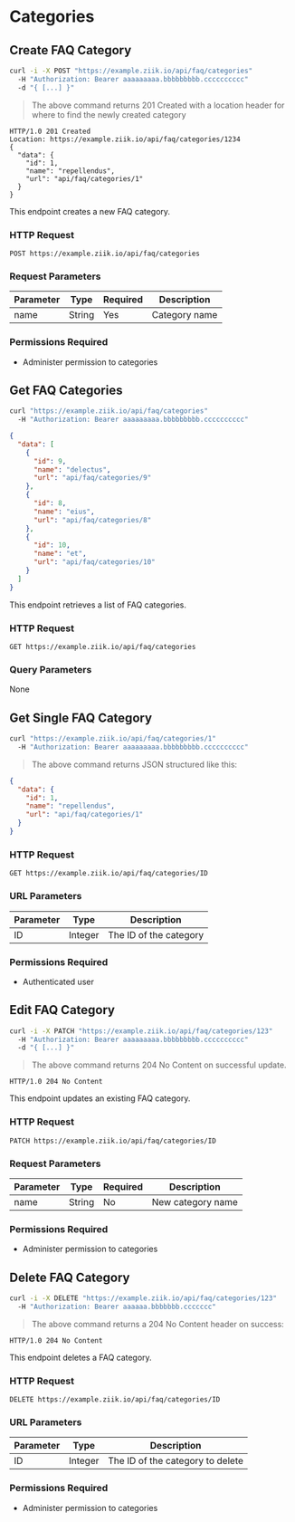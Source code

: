 # Categories

## Create FAQ Category

```bash
curl -i -X POST "https://example.ziik.io/api/faq/categories"
  -H "Authorization: Bearer aaaaaaaaa.bbbbbbbbb.cccccccccc"
  -d "{ [...] }"
```

> The above command returns 201 Created with a location header for where to find the newly created category

```http
HTTP/1.0 201 Created
Location: https://example.ziik.io/api/faq/categories/1234
{
  "data": {
    "id": 1,
    "name": "repellendus",
    "url": "api/faq/categories/1"
  }
}
```

This endpoint creates a new FAQ category.

### HTTP Request

`POST https://example.ziik.io/api/faq/categories`

### Request Parameters

Parameter | Type | Required | Description
--------- | ---- |  ------- | -----------
name | String | Yes | Category name

### Permissions Required

* Administer permission to categories

## Get FAQ Categories

```bash
curl "https://example.ziik.io/api/faq/categories"
  -H "Authorization: Bearer aaaaaaaaa.bbbbbbbbb.cccccccccc"
```

```json
{
  "data": [
    {
      "id": 9,
      "name": "delectus",
      "url": "api/faq/categories/9"
    },
    {
      "id": 8,
      "name": "eius",
      "url": "api/faq/categories/8"
    },
    {
      "id": 10,
      "name": "et",
      "url": "api/faq/categories/10"
    }
  ]
}
```

This endpoint retrieves a list of FAQ categories.

### HTTP Request

`GET https://example.ziik.io/api/faq/categories`

### Query Parameters

None

## Get Single FAQ Category
```bash
curl "https://example.ziik.io/api/faq/categories/1"
  -H "Authorization: Bearer aaaaaaaaa.bbbbbbbbb.cccccccccc"
```

> The above command returns JSON structured like this:

```json
{
  "data": {
    "id": 1,
    "name": "repellendus",
    "url": "api/faq/categories/1"
  }
}
```

### HTTP Request

`GET https://example.ziik.io/api/faq/categories/ID`

### URL Parameters

Parameter | Type | Description
--------- | ---- | -----------
ID | Integer | The ID of the category

### Permissions Required

* Authenticated user

## Edit FAQ Category

```bash
curl -i -X PATCH "https://example.ziik.io/api/faq/categories/123"
  -H "Authorization: Bearer aaaaaaaaa.bbbbbbbbb.cccccccccc"
  -d "{ [...] }"
```

> The above command returns 204 No Content on successful update.

```http
HTTP/1.0 204 No Content
```

This endpoint updates an existing FAQ category.

### HTTP Request

`PATCH https://example.ziik.io/api/faq/categories/ID`

### Request Parameters

Parameter | Type | Required | Description
--------- | ---- |  ------- | -----------
name | String | No | New category name

### Permissions Required

* Administer permission to categories

## Delete FAQ Category

```bash
curl -i -X DELETE "https://example.ziik.io/api/faq/categories/123"
  -H "Authorization: Bearer aaaaaa.bbbbbbb.ccccccc"
```

> The above command returns a 204 No Content header on success:

```http
HTTP/1.0 204 No Content
```

This endpoint deletes a FAQ category.

### HTTP Request

`DELETE https://example.ziik.io/api/faq/categories/ID`

### URL Parameters

Parameter | Type | Description
--------- | ---- | -----------
ID | Integer | The ID of the category to delete

### Permissions Required

* Administer permission to categories